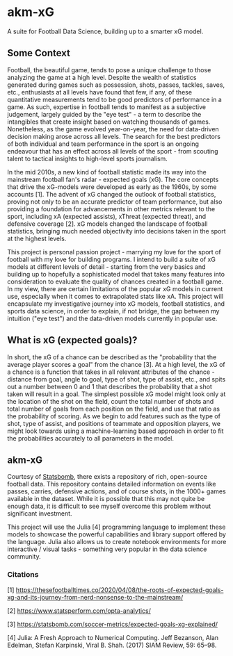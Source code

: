 # akm-xG
A suite for Football Data Science, building up to a smarter xG model. 

## Some Context
Football, the beautiful game, tends to pose a unique challenge to those analyzing the game at a high level. Despite the wealth of statistics generated during games such as possession, shots, passes, tackles, saves, etc., enthusiasts at all levels have found that few, if any, of these quantitative measurements tend to be good predictors of performance in a game. As such, expertise in football tends to manifest as a subjective judgement, largely guided by the "eye test" - a term to describe the intangibles that create insight based on watching thousands of games. Nonetheless, as the game evolved year-on-year, the need for data-driven decision making arose across all levels. The search for the best predictors of both individual and team performance in the sport is an ongoing endeavour that has an effect across all levels of the sport - from scouting talent to tactical insights to high-level sports journalism. 

In the mid 2010s, a new kind of football statistic made its way into the mainstream football fan's radar - expected goals (xG). The core concepts that drive the xG-models were developed as early as the 1960s, by some accounts [1]. The advent of xG changed the outlook of football statistics, proving not only to be an accurate predictor of team performance, but also providing a foundation for advancements in other metrics relevant to the sport, including xA (expected assists), xThreat (expected threat), and defensive coverage [2]. xG models changed the landscape of football statistics, bringing much needed objectivity into decisions taken in the sport at the highest levels. 

This project is personal passion project - marrying my love for the sport of football with my love for building programs. I intend to build a suite of xG models at different levels of detail - starting from the very basics and building up to hopefully a sophisticated model that takes many features into consideration to evaluate the quality of chances created in a football game. In my view, there are certain limitations of the popular xG models in current use, especially when it comes to extrapolated stats like xA. This project will encapsulate my investigative journey into xG models, football statistics, and sports data science, in order to explain, if not bridge, the gap between my intuition ("eye test") and the data-driven models currently in popular use.

## What is xG (expected goals)?
In short, the xG of a chance can be described as the "probability that the average player scores a goal" from the chance [3]. At a high level, the xG of a chance is a function that takes in all relevant attributes of the chance - distance from goal, angle to goal, type of shot, type of assist, etc., and spits out a number between 0 and 1 that describes the probability that a shot taken will result in a goal. The simplest possible xG model might look only at the location of the shot on the field, count the total number of shots and total number of goals from each position on the field, and use that ratio as the probability of scoring. As we begin to add features such as the type of shot, type of assist, and positions of teammate and opposition players, we might look towards using a machine-learning based approach in order to fit the probabilities accurately to all parameters in the model. 

## akm-xG
Courtesy of [Statsbomb](https://statsbomb.com/what-we-do/hub/free-data/), there exists a repository of rich, open-source football data. This repository contains detailed information on events like passes, carries, defensive actions, and of course shots, in the 1000+ games available in the dataset. While it is possible that this may not quite be enough data, it is difficult to see myself overcome this problem without significant investment. 

This project will use the Julia [4] programming language to implement these models to showcase the powerful capabilities and library support offered by the language. Julia also allows us to create notebook environments for more interactive / visual tasks - something very popular in the data science community.

### Citations
[1] https://thesefootballtimes.co/2020/04/08/the-roots-of-expected-goals-xg-and-its-journey-from-nerd-nonsense-to-the-mainstream/

[2] https://www.statsperform.com/opta-analytics/

[3] https://statsbomb.com/soccer-metrics/expected-goals-xg-explained/

[4] Julia: A Fresh Approach to Numerical Computing. Jeff Bezanson, Alan Edelman, Stefan Karpinski, Viral B. Shah. (2017) SIAM Review, 59: 65–98. 